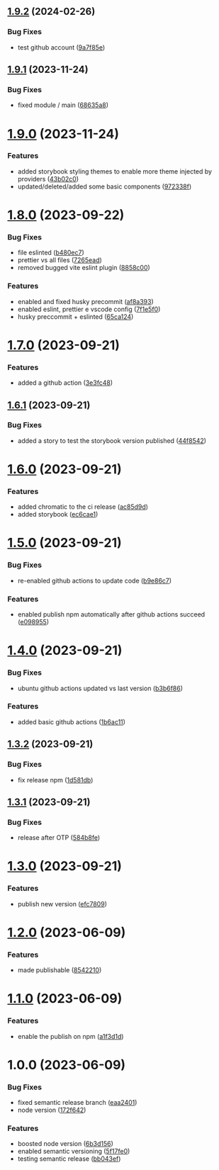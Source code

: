 ## [1.9.2](https://github.com/Lincerossa/lincekit/compare/v1.9.1...v1.9.2) (2024-02-26)


### Bug Fixes

* test github account ([9a7f85e](https://github.com/Lincerossa/lincekit/commit/9a7f85ed74cef1d4c1a34c6efd1cd927b9f05ab7))

## [1.9.1](https://github.com/Lincerossa/lincekit/compare/v1.9.0...v1.9.1) (2023-11-24)


### Bug Fixes

* fixed module / main ([68635a8](https://github.com/Lincerossa/lincekit/commit/68635a8bb4b5c4678550ebf9b0ac9a9ff57ff23f))

# [1.9.0](https://github.com/Lincerossa/lincekit/compare/v1.8.0...v1.9.0) (2023-11-24)


### Features

* added storybook styling themes to enable more theme injected by providers ([43b02c0](https://github.com/Lincerossa/lincekit/commit/43b02c0127589f82b5d13c1b9568b97eacac5d5d))
* updated/deleted/added some basic components ([972338f](https://github.com/Lincerossa/lincekit/commit/972338ff6ee9d8eaf9bcfd5d3cf84ffb4d56aa3e))

# [1.8.0](https://github.com/Lincerossa/lincekit/compare/v1.7.0...v1.8.0) (2023-09-22)


### Bug Fixes

* file eslinted ([b480ec7](https://github.com/Lincerossa/lincekit/commit/b480ec759b11fad09b4bc65817adcbcec7152de5))
* prettier vs all files ([7265ead](https://github.com/Lincerossa/lincekit/commit/7265eadf946a06b5464c882c7f55e7d9f2ac838e))
* removed bugged vite eslint plugin ([8858c00](https://github.com/Lincerossa/lincekit/commit/8858c008c4f1523a9358816a23bc779945f0d433))


### Features

* enabled and fixed husky precommit ([af8a393](https://github.com/Lincerossa/lincekit/commit/af8a3938cac311be064c011c5c7c8d77b30864d1))
* enabled eslint, prettier e vscode config ([7f1e5f0](https://github.com/Lincerossa/lincekit/commit/7f1e5f0fb5ab2c2ce6cd450ae0bbdbfa881c5a45))
* husky preccommit + eslinted ([65ca124](https://github.com/Lincerossa/lincekit/commit/65ca1241b39be1466f3f699381d3d76d487db58e))

# [1.7.0](https://github.com/Lincerossa/lincekit/compare/v1.6.1...v1.7.0) (2023-09-21)


### Features

* added a github action ([3e3fc48](https://github.com/Lincerossa/lincekit/commit/3e3fc48078cc79a051d0b54e4f7e850ae8bf4ab0))

## [1.6.1](https://github.com/Lincerossa/lincekit/compare/v1.6.0...v1.6.1) (2023-09-21)


### Bug Fixes

* added a story to test the storybook version published ([44f8542](https://github.com/Lincerossa/lincekit/commit/44f854271fb01fdf285826a14f06a274b2a36cf8))

# [1.6.0](https://github.com/Lincerossa/lincekit/compare/v1.5.0...v1.6.0) (2023-09-21)


### Features

* added chromatic to the ci release ([ac85d9d](https://github.com/Lincerossa/lincekit/commit/ac85d9d0cca255c81b6e71807889e0b0101406c4))
* added storybook ([ec6cae1](https://github.com/Lincerossa/lincekit/commit/ec6cae1fa276bf1742087e4c74264e4ec90c679d))

# [1.5.0](https://github.com/Lincerossa/lincekit/compare/v1.4.0...v1.5.0) (2023-09-21)


### Bug Fixes

* re-enabled github actions to update code ([b9e86c7](https://github.com/Lincerossa/lincekit/commit/b9e86c7dfe4fb93b7f9844d1d94284f45e409c89))


### Features

* enabled publish npm automatically after github actions succeed ([e098955](https://github.com/Lincerossa/lincekit/commit/e098955b0b51696e727c14eefb0b3eb6a0cd191c))

# [1.4.0](https://github.com/Lincerossa/lincekit/compare/v1.3.2...v1.4.0) (2023-09-21)


### Bug Fixes

* ubuntu github actions updated vs last version ([b3b6f86](https://github.com/Lincerossa/lincekit/commit/b3b6f860bbe26bbd4a99840fb7b68d3ffbed63c9))


### Features

* added basic github actions ([1b6ac11](https://github.com/Lincerossa/lincekit/commit/1b6ac117a70d5369999f50cb8c77a88abdfaf13d))

## [1.3.2](https://github.com/Lincerossa/lincekit/compare/v1.3.1...v1.3.2) (2023-09-21)


### Bug Fixes

* fix release npm ([1d581db](https://github.com/Lincerossa/lincekit/commit/1d581db8d4466e47cd128aa37dc9a770e9139f34))

## [1.3.1](https://github.com/Lincerossa/lincekit/compare/v1.3.0...v1.3.1) (2023-09-21)


### Bug Fixes

* release after OTP ([584b8fe](https://github.com/Lincerossa/lincekit/commit/584b8fe02e44835032d0dba7e3051787139cb6d9))

# [1.3.0](https://github.com/Lincerossa/lincekit/compare/v1.2.0...v1.3.0) (2023-09-21)


### Features

* publish new version ([efc7809](https://github.com/Lincerossa/lincekit/commit/efc78090e3fc8525464148cfda3aeb5a5db1e474))

# [1.2.0](https://github.com/Lincerossa/lincekit/compare/v1.1.0...v1.2.0) (2023-06-09)


### Features

* made publishable ([8542210](https://github.com/Lincerossa/lincekit/commit/85422102af6811ea1661f3ed03909c79f5c47536))

# [1.1.0](https://github.com/Lincerossa/lincekit/compare/v1.0.0...v1.1.0) (2023-06-09)


### Features

* enable the publish on npm ([a1f3d1d](https://github.com/Lincerossa/lincekit/commit/a1f3d1d1bfecd402d6bbcc77db7073213124e823))

# 1.0.0 (2023-06-09)


### Bug Fixes

* fixed semantic release branch ([eaa2401](https://github.com/Lincerossa/lincekit/commit/eaa240125854dacd039ef9ed6ce519651bd54c4a))
* node version ([172f642](https://github.com/Lincerossa/lincekit/commit/172f64273df5027664961e65608b0815e1f0b419))


### Features

* boosted node version ([6b3d156](https://github.com/Lincerossa/lincekit/commit/6b3d156fa4cfd314b54a0a549e7ebd42e931ff14))
* enabled semantic versioning ([5f17fe0](https://github.com/Lincerossa/lincekit/commit/5f17fe00d9c2d35657d4875148715ad08db00db3))
* testing semantic release ([bb043ef](https://github.com/Lincerossa/lincekit/commit/bb043eff082f442c143a72fea23b36aec4886b06))
